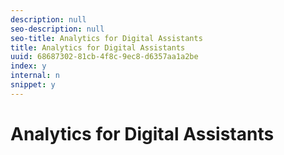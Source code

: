 ```yaml
---
description: null
seo-description: null
seo-title: Analytics for Digital Assistants
title: Analytics for Digital Assistants
uuid: 68687302-81cb-4f8c-9ec8-d6357aa1a2be
index: y
internal: n
snippet: y
---
```


# Analytics for Digital Assistants

